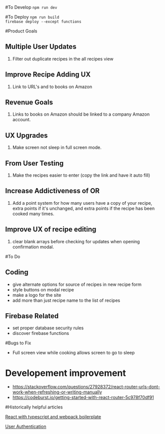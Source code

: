 #To Develop
`npm run dev`

#To Deploy
`npm run build`<br>
`firebase deploy --except functions`<br>

#Product Goals

## Multiple User Updates
1. Filter out duplicate recipes in the all recipes view

## Improve Recipe Adding UX
1. Link to URL's and to books on Amazon

## Revenue Goals
1. Links to books on Amazon should be linked to a company Amazon account.

## UX Upgrades
1. Make screen not sleep in full screen mode.

## From User Testing
1. Make the recipes easier to enter (copy the link and have it auto fill)

## Increase Addictiveness of OR
1. Add a point system for how many users have a copy of your recipe, extra points if it's unchanged, and extra points if the recipe has been cooked many times.

## Improve UX of recipe editing
1. clear blank arrays before checking for updates when opening confirmation modal.

#To Do

## Coding
- give alternate options for source of recipes in new recipe form
- style buttons on modal recipe
- make a logo for the site
- add more than just recipe name to the list of recipes

## Firebase Related
- set proper database security rules
- discover firebase functions


#Bugs to Fix
- Full screen view while cooking allows screen to go to sleep

# Developement improvement
- https://stackoverflow.com/questions/27928372/react-router-urls-dont-work-when-refreshing-or-writing-manually
- https://codeburst.io/getting-started-with-react-router-5c978f70df91


#Historically helpful articles

[React with typescript and webpack boilerplate](https://hackernoon.com/react-with-typescript-and-webpack-654f93f34db6)

[User Authentication](https://css-tricks.com/firebase-react-part-2-user-authentication/)